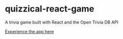 # quizzical-react-game
A trivia game built with React and the Open Trivia DB API


[Experience the app here](https://quizzical-khisus19.netlify.app/)
